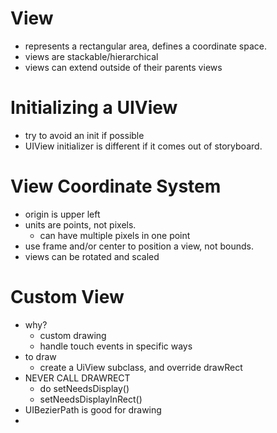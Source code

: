# View
* represents a rectangular area, defines a coordinate space.
* views are stackable/hierarchical
* views can extend outside of their parents views

# Initializing a UIView
* try to avoid an init if possible
* UIView initializer is different if it comes out of storyboard.

# View Coordinate System
* origin is upper left
* units are points, not pixels.
	* can have multiple pixels in one point
* use frame and/or center to position a view, not bounds.
* views can be rotated and scaled

# Custom View
* why?
	* custom drawing
	* handle touch events in specific ways
* to draw
	* create a UiView subclass, and override drawRect
* NEVER CALL DRAWRECT
	* do setNeedsDisplay()
	* setNeedsDisplayInRect()
* UIBezierPath is good for drawing
* 